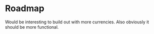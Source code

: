 # Roadmap

Would be interesting to build out with more currencies. Also obviously it should be more functional.